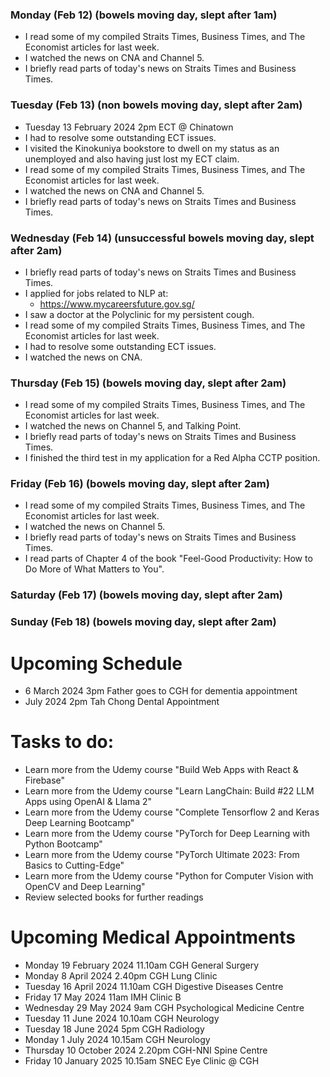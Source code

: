 ### Monday (Feb 12) (bowels moving day, slept after 1am)
- I read some of my compiled Straits Times, Business Times, and The Economist articles for last week.
- I watched the news on CNA and Channel 5.
- I briefly read parts of today's news on Straits Times and Business Times.

### Tuesday (Feb 13) (non bowels moving day, slept after 2am)
- Tuesday 13 February 2024 2pm ECT @ Chinatown
- I had to resolve some outstanding ECT issues.
- I visited the Kinokuniya bookstore to dwell on my status as an unemployed and also having just lost my ECT claim.
- I read some of my compiled Straits Times, Business Times, and The Economist articles for last week.
- I watched the news on CNA and Channel 5.
- I briefly read parts of today's news on Straits Times and Business Times.

### Wednesday (Feb 14) (unsuccessful bowels moving day, slept after 2am)
- I briefly read parts of today's news on Straits Times and Business Times.
- I applied for jobs related to NLP at:
    - https://www.mycareersfuture.gov.sg/
- I saw a doctor at the Polyclinic for my persistent cough.
- I read some of my compiled Straits Times, Business Times, and The Economist articles for last week.
- I had to resolve some outstanding ECT issues.
- I watched the news on CNA.

### Thursday (Feb 15) (bowels moving day, slept after 2am)
- I read some of my compiled Straits Times, Business Times, and The Economist articles for last week.
- I watched the news on Channel 5, and Talking Point.
- I briefly read parts of today's news on Straits Times and Business Times.
- I finished the third test in my application for a Red Alpha CCTP position.

### Friday (Feb 16) (bowels moving day, slept after 2am)
- I read some of my compiled Straits Times, Business Times, and The Economist articles for last week.
- I watched the news on Channel 5.
- I briefly read parts of today's news on Straits Times and Business Times.
- I read parts of Chapter 4 of the book "Feel-Good Productivity: How to Do More of What Matters to You".

### Saturday (Feb 17) (bowels moving day, slept after 2am)


### Sunday (Feb 18) (bowels moving day, slept after 2am)



# Upcoming Schedule
- 6 March 2024 3pm Father goes to CGH for dementia appointment
- July 2024 2pm Tah Chong Dental Appointment

# Tasks to do:
- Learn more from the Udemy course "Build Web Apps with React & Firebase"
- Learn more from the Udemy course "Learn LangChain: Build #22 LLM Apps using OpenAI & Llama 2"
- Learn more from the Udemy course "Complete Tensorflow 2 and Keras Deep Learning Bootcamp"
- Learn more from the Udemy course "PyTorch for Deep Learning with Python Bootcamp"
- Learn more from the Udemy course "PyTorch Ultimate 2023: From Basics to Cutting-Edge"
- Learn more from the Udemy course "Python for Computer Vision with OpenCV and Deep Learning"
- Review selected books for further readings

# Upcoming Medical Appointments
- Monday 19 February 2024 11.10am CGH General Surgery
- Monday 8 April 2024 2.40pm CGH Lung Clinic
- Tuesday 16 April 2024 11.10am CGH Digestive Diseases Centre
- Friday 17 May 2024 11am IMH Clinic B
- Wednesday 29 May 2024 9am CGH Psychological Medicine Centre
- Tuesday 11 June 2024 10.10am CGH Neurology
- Tuesday 18 June 2024 5pm CGH Radiology
- Monday 1 July 2024 10.15am CGH Neurology
- Thursday 10 October 2024 2.20pm CGH-NNI Spine Centre
- Friday 10 January 2025 10.15am SNEC Eye Clinic @ CGH
